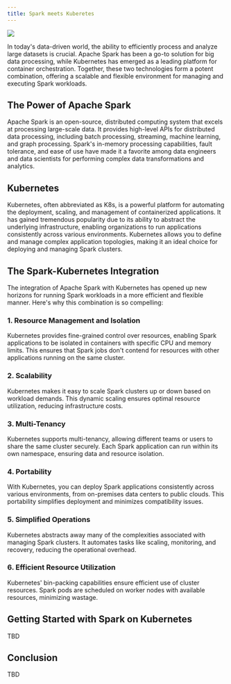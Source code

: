 ```yaml
---
title: Spark meets Kuberetes
---
```


![](img/spark-on-k8s.svg)

In today's data-driven world, the ability to efficiently process and analyze large datasets is crucial. Apache Spark has been a go-to solution for big data processing, while Kubernetes has emerged as a leading platform for container orchestration. Together, these two technologies form a potent combination, offering a scalable and flexible environment for managing and executing Spark workloads.

## The Power of Apache Spark

Apache Spark is an open-source, distributed computing system that excels at processing large-scale data. It provides high-level APIs for distributed data processing, including batch processing, streaming, machine learning, and graph processing. Spark's in-memory processing capabilities, fault tolerance, and ease of use have made it a favorite among data engineers and data scientists for performing complex data transformations and analytics.

## Kubernetes

Kubernetes, often abbreviated as K8s, is a powerful platform for automating the deployment, scaling, and management of containerized applications. It has gained tremendous popularity due to its ability to abstract the underlying infrastructure, enabling organizations to run applications consistently across various environments. Kubernetes allows you to define and manage complex application topologies, making it an ideal choice for deploying and managing Spark clusters.

## The Spark-Kubernetes Integration

The integration of Apache Spark with Kubernetes has opened up new horizons for running Spark workloads in a more efficient and flexible manner. Here's why this combination is so compelling:

### 1. Resource Management and Isolation

Kubernetes provides fine-grained control over resources, enabling Spark applications to be isolated in containers with specific CPU and memory limits. This ensures that Spark jobs don't contend for resources with other applications running on the same cluster.

### 2. Scalability

Kubernetes makes it easy to scale Spark clusters up or down based on workload demands. This dynamic scaling ensures optimal resource utilization, reducing infrastructure costs.

### 3. Multi-Tenancy

Kubernetes supports multi-tenancy, allowing different teams or users to share the same cluster securely. Each Spark application can run within its own namespace, ensuring data and resource isolation.

### 4. Portability

With Kubernetes, you can deploy Spark applications consistently across various environments, from on-premises data centers to public clouds. This portability simplifies deployment and minimizes compatibility issues.

### 5. Simplified Operations

Kubernetes abstracts away many of the complexities associated with managing Spark clusters. It automates tasks like scaling, monitoring, and recovery, reducing the operational overhead.

### 6. Efficient Resource Utilization

Kubernetes' bin-packing capabilities ensure efficient use of cluster resources. Spark pods are scheduled on worker nodes with available resources, minimizing wastage.

## Getting Started with Spark on Kubernetes
TBD

## Conclusion
TBD
